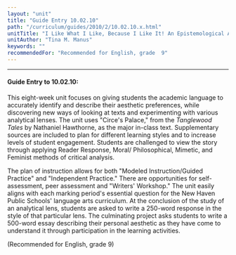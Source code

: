 ```yaml
---
layout: "unit"
title: "Guide Entry 10.02.10"
path: "/curriculum/guides/2010/2/10.02.10.x.html"
unitTitle: "I Like What I Like, Because I Like It! An Epistemological Approach to Literary Analysis and Interpretation"
unitAuthor: "Tina M. Manus"
keywords: ""
recommendedFor: "Recommended for English, grade  9"
---
```

<body>
<hr/>
<h4>
Guide Entry to 10.02.10:
</h4>
<p>
This eight-week unit focuses on giving students the academic language to accurately identify and describe their aesthetic preferences, while discovering new ways of looking at texts and experimenting with various analytical lenses. The unit uses "Circe's Palace," from the
<i>
Tanglewood Tales
</i>
by Nathaniel Hawthorne, as the major in-class text.  Supplementary sources are included to plan for different learning styles and to increase levels of student engagement.  Students are challenged to view the story through applying Reader Response, Moral/ Philosophical, Mimetic, and Feminist methods of critical analysis.
</p>
<p>
The plan of instruction allows for both "Modeled Instruction/Guided Practice" and "Independent Practice."  There are opportunities for self-assessment, peer assessment and "Writers' Workshop."  The unit easily aligns with each marking period's essential question for the New Haven Public Schools' language arts curriculum. At the conclusion of the study of an analytical lens, students are asked to write a 250-word response in the style of that particular lens.  The culminating project asks students to write a 500-word essay describing their personal aesthetic as they have come to understand it through participation in the learning activities.
</p>
<p>
(Recommended for English, grade  9)
</p>
</body>